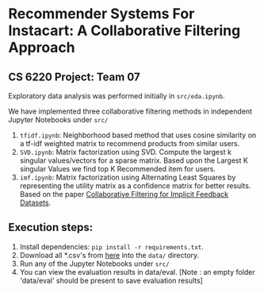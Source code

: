 # Recommender Systems For Instacart: A Collaborative Filtering Approach
## CS 6220 Project: Team 07

Exploratory data analysis was performed initially in `src/eda.ipynb`.

We have implemented three collaborative filtering methods in independent Jupyter Notebooks under `src/`
1. `tfidf.ipynb`: Neighborhood based method that uses cosine similarity on a tf-idf weighted matrix to recommend products from similar users.
2. `SVD.ipynb`: Matrix factorization using SVD. Compute the largest k singular values/vectors for a sparse matrix. Based upon the Largest K singular Values we find top K Recommended item for users.
3. `imf.ipynb`: Matrix factorization using Alternating Least Squares by representing the utility matrix as a confidence matrix for better results. Based on the paper [Collaborative Filtering for Implicit Feedback Datasets](http://yifanhu.net/PUB/cf.pdf).


Execution steps:
----------------
1. Install dependencies: `pip install -r requirements.txt`.
2. Download all *.csv's from [here](https://www.kaggle.com/c/instacart-market-basket-analysis/data) into the `data/` directory.
3. Run any of the Jupyter Notebooks under `src/`
4. You can view the evaluation results in data/eval. [Note : an empty folder 'data/eval' should be present to save evaluation results]
